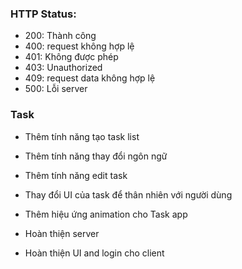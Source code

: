### HTTP Status:

-   200: Thành công
-   400: request không hợp lệ
-   401: Không được phép
-   403: Unauthorized
-   409: request data không hợp lệ
-   500: Lỗi server

### Task

-   Thêm tính năng tạo task list
-   Thêm tính năng thay đổi ngôn ngữ
-   Thêm tính năng edit task
-   Thay đổi UI của task để thân nhiên với người dùng
-   Thêm hiệu ứng animation cho Task app

-   Hoàn thiện server
-   Hoàn thiện UI and login cho client
